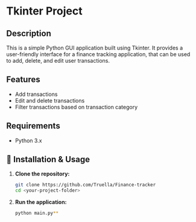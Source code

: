 # Tkinter Project  

##  Description  
This is a simple Python GUI application built using Tkinter. It provides a user-friendly interface for a finance tracking application, that can be used to add, delete, and edit user transactions.  

##  Features  
- Add transactions  
- Edit and delete transactions 
- Filter transactions based on transaction category  

##  Requirements  
- Python 3.x 

## 🔧 Installation & Usage  
1. **Clone the repository:**  
   ```sh
   git clone https://github.com/Truella/Finance-tracker
   cd <your-project-folder>
2. **Run the application:**
   ```sh
   python main.py**

